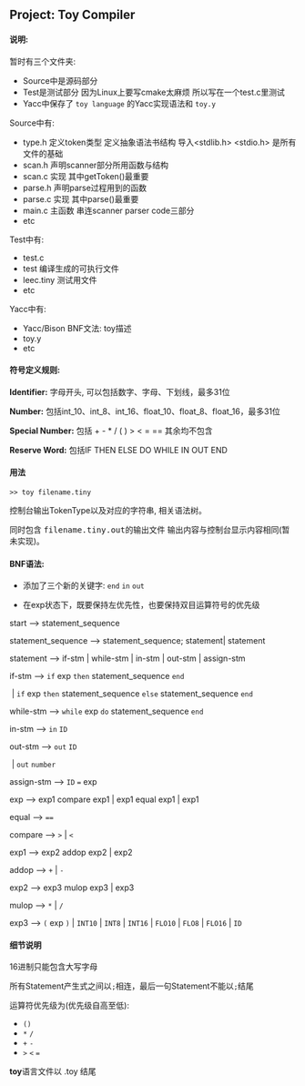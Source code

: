 ## Project: Toy Compiler

#### 说明:

暂时有三个文件夹:

- Source中是源码部分
- Test是测试部分 因为Linux上要写cmake太麻烦 所以写在一个test.c里测试
- Yacc中保存了 `toy language` 的Yacc实现语法和 `toy.y` 

Source中有:

- type.h 定义token类型 定义抽象语法书结构 导入<stdlib.h> <stdio.h> 是所有文件的基础
- scan.h 声明scanner部分所用函数与结构
- scan.c 实现 其中getToken()最重要
- parse.h 声明parse过程用到的函数
- parse.c 实现 其中parse()最重要
- main.c 主函数 串连scanner parser code三部分
- etc

Test中有:

- test.c
- test 编译生成的可执行文件
- leec.tiny 测试用文件
- etc

Yacc中有:

- Yacc/Bison BNF文法: toy描述
- toy.y
- etc



#### 符号定义规则:

**Identifier:** 字母开头, 可以包括数字、字母、下划线，最多31位

**Number:** 包括int_10、int_8、int_16、float_10、float_8、float_16，最多31位

**Special Number:** 包括 + - * / ( ) > < = == 其余均不包含

**Reserve Word:** 包括IF THEN ELSE DO WHILE IN OUT END



#### 用法

```
>> toy filename.tiny
```

控制台输出TokenType以及对应的字符串, 相关语法树。

同时包含 <kbd>filename.tiny.out</kbd>的输出文件 输出内容与控制台显示内容相同(暂未实现)。



#### BNF语法:

- 添加了三个新的关键字: `end` `in` `out`

- 在exp状态下，既要保持左优先性，也要保持双目运算符号的优先级



start -->	statement_sequence

statement_sequence -->	statement_sequence; statement| statement

statement --> if-stm | while-stm | in-stm | out-stm | assign-stm

if-stm --> `if` exp `then` statement_sequence `end`

​				| `if` exp `then` statement_sequence `else` statement_sequence `end`

while-stm -->	`while` exp `do` statement_sequence `end`

in-stm -->	`in` `ID`

out-stm --> `out` `ID`

​					| `out` `number`

assign-stm --> `ID` `=` exp

exp -->	exp1 compare exp1 | exp1 equal exp1 | exp1

equal -->	`==`

compare -->	`>` | `<`

exp1 -->	exp2 addop exp2 | exp2

addop -->	`+` | `-`

exp2 -->	exp3 mulop exp3 | exp3

mulop -->	`*` | `/`

exp3 -->	`(` exp `)` | `INT10` | `INT8` | `INT16` | `FLO10` | `FLO8` | `FLO16` | `ID`



#### 细节说明

16进制只能包含大写字母

所有Statement产生式之间以`;`相连，最后一句Statement不能以`;`结尾

运算符优先级为(优先级自高至低):

- `()`
- `*` `/`
- `+` `-`
- `>` `<` `=`

**toy**语言文件以 .toy 结尾